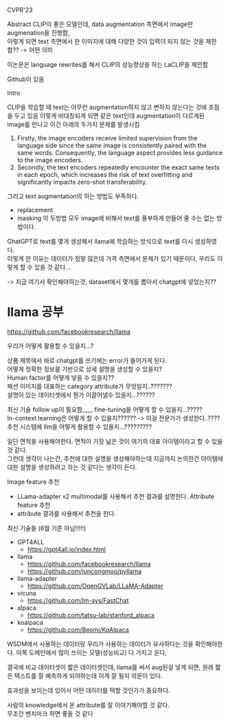 
CVPR'23

Abstract
CLIP이 좋은 모델인데, data augmentation 측면에서 image만 augmenation을 진행함,     
이렇게 되면 text 측면에서 한 이미지에 대해 다양한 것이 입력이 되지 않는 것을 제한함?? -> 어떤 의미    

이논문은 language rewrites를 해서 CLIP의 성능향상을 하는 LaCLIP을 제안함    

Github이 있음    


Intro


CLIP을 학습할 때 text는 아무런 augmentation하지 않고 변하지 않는다는 것에 초점을 두고 있음 이렇게 비대칭되게 되면 같은 text인데 augmentation이 다르게된 image를 만나고 이건 아래의 두가지 문제를 발생시킴    

1) Firstly, the image encoders receive limited supervision from the language side since the same image is consistently paired with the same words. Consequently, the language aspect provides less guidance to the image encoders. 
2) Secondly, the text encoders repeatedly encounter the exact same texts in each epoch, which increases the risk of text overfitting and significantly impacts zero-shot transferability.

그리고 text augmentation의 하는 방법도 부족하다.        
- replacement
- masking
이 두방법 모두 image에 비해서 text를 풍부하게 만들어 줄 수는 없는 방법이다.    

GhatGPT로 text를 몇개 생성해서 llama에 학습하는 방식으로 text를 다시 생성하였다.    
이렇게 한 이유는 데이터가 정말 많은데 가격 측면에서 문제가 있기 때문이다, 우리도 이렇게 할 수 있을 것 같다...    

-> 지금 여기서 확인해야하는것, dataset에서 몇개를 뽑아서 chatgpt에 넣었는지??      
# llama 공부

https://github.com/facebookresearch/llama

우리가 어떻게 활용할 수 있을지...?       

상품 제목에서 바로 chatgpt를 쓰기에는 error가 들어가게 된다.         
어떻게 정확한 정보를 기반으로 상세 설명을 생성할 수 있을지?       
Human factor를 어떻게 넣을 수 있을지??         
패션 이미지를 대표하는 category attribute가 무엇일지..???????       
설명이 있는 데이터셋에서 뭔가 이끌어낼수 있을지...??????     

최신 기술 follow up이 필요함,,,,,,      fine-tuning을 어떻게 할 수 있을지...?????          
In-context learning은 어떻게 할 수 있을지??????           -> 이걸 전문가가 생성한다..????     
추천 시스템에 llm을 어떻게 활용할 수 있을지...?????????            

일단 면적을 사용해야한다. 면적이 가장 넒은 것이 여기의 대표 아이템이라고 할 수 있을 것 같다.    
그런데 생각이 나는건, 추천에 대한 설명을 생성해야하는데 지금까지 논의한건 아이템에 대한 설명을 생성하려고 하는 것 같다는 생각이 든다.    

Image feature 추천
- LLama-adapter v2 multimodal를 사용해서 추천 결과를 설명한다.
Attribute feature 추천
- attribute 결과를 사용해서 추천을 한다. 



최신 기술들  (6월 기준 아님!!!!!)     
- GPT4ALL
	- https://gpt4all.io/index.html
- llama
	- https://github.com/facebookresearch/llama
	- https://github.com/juncongmoo/pyllama
- llama-adapter
	- https://github.com/OpenGVLab/LLaMA-Adapter
- vicuna
	- https://github.com/lm-sys/FastChat
- alpaca
	- https://github.com/tatsu-lab/stanford_alpaca
- koalpaca
	- https://github.com/Beomi/KoAlpaca



WSDM에서 사용하는 데이터랑 우리가 사용하는 데이터가 유사하다는 것을 확인해야한다. 
이쪽 도메인에서 많이 쓰이는 모델(성능비교) 다 가지고 온다, 

결국에 비교 데이터셋이 짧은 데이터셋인데, llama를 써서 aug된걸 넣게 되면, 원래 짧은 텍스트를 잘 예측하게 되야하는데 이게 잘 될지 의문이 있다.      

효과성을 보이는데 있어서 어떤 데이터를 택할 것인가가 중요하다.        

사람의 knowledge에서 온 attribute를 잘 이야기해야할 것 같다.    
무조건 벤치마크 하면 좋을 것 같다       

